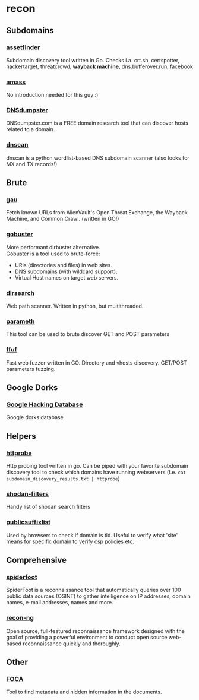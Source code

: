 # recon

## Subdomains
### [assetfinder](https://github.com/tomnomnom/assetfinder)
Subdomain discovery tool written in Go. Checks i.a. crt.sh, certspotter, hackertarget, threatcrowd, **wayback machine**,  dns.bufferover.run, facebook 

### [amass](https://github.com/OWASP/Amass)
No introduction needed for this guy :)

### [DNSdumpster](https://dnsdumpster.com/)
DNSdumpster.com is a FREE domain research tool that can discover hosts related to a domain.

### [dnscan](https://github.com/rbsec/dnscan)
dnscan is a python wordlist-based DNS subdomain scanner (also looks for MX and TX records!)

## Brute
### [gau](https://github.com/lc/gau)
Fetch known URLs from AlienVault's Open Threat Exchange, the Wayback Machine, and Common Crawl.
(written in GO!)

### [gobuster](https://github.com/OJ/gobuster)
More performant dirbuster alternative.<br>
Gobuster is a tool used to brute-force:

* URIs (directories and files) in web sites.
* DNS subdomains (with wildcard support).
* Virtual Host names on target web servers.

### [dirsearch](https://github.com/maurosoria/dirsearch)
Web path scanner. Written in python, but multithreaded.

### [parameth](https://github.com/mak-/parameth)
This tool can be used to brute discover GET and POST parameters

### [ffuf](https://github.com/ffuf/ffuf)
Fast web fuzzer written in GO. Directory and vhosts discovery. GET/POST parameters fuzzing.

## Google Dorks
### [Google Hacking Database](https://www.exploit-db.com/google-hacking-database)
Google dorks database

## Helpers
### [httprobe](https://github.com/tomnomnom/httprobe)
Http probing tool written in go. Can be piped with your favorite subdomain discovery tool to check which domains have running webservers (f.e. `cat subdomain_discovery_results.txt | httprobe`)

### [shodan-filters](https://github.com/JavierOlmedo/shodan-filters)
Handy list of shodan search filters

### [publicsuffixlist](https://publicsuffix.org/list/public_suffix_list.dat)
Used by browsers to check if domain is tld. Useful to verify what 'site' means for specific domain to verify csp policies etc.

## Comprehensive
### [spiderfoot](https://www.spiderfoot.net)
SpiderFoot is a reconnaissance tool that automatically queries over 100 public data sources (OSINT) to gather intelligence on IP addresses, domain names, e-mail addresses, names and more.

### [recon-ng](https://github.com/lanmaster53/recon-ng)
Open source, full-featured reconnaissance framework designed with the goal of providing a powerful environment to conduct open source web-based reconnaissance quickly and thoroughly.

## Other
### [FOCA](https://github.com/ElevenPaths/FOCA)
Tool to find metadata and hidden information in the documents. 
